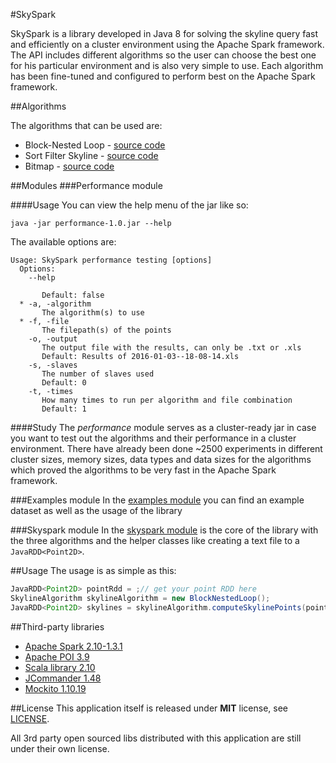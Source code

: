 #SkySpark

SkySpark is a library developed in Java 8 for solving the skyline query fast and efficiently on a cluster environment using the Apache Spark framework. The API includes different algorithms so the user can choose the best one for his particular environment and is also very simple to use. Each algorithm has been fine-tuned and configured to perform best on the Apache Spark framework.

##Algorithms

The algorithms that can be used are:

* Block-Nested Loop - [source code](skyspark/src/main/java/com/akikanellis/skyspark/api/algorithms/bnl)
* Sort Filter Skyline - [source code](skyspark/src/main/java/com/akikanellis/skyspark/api/algorithms/sfs)
* Bitmap - [source code](skyspark/src/main/java/com/akikanellis/skyspark/api/algorithms/bitmap)

##Modules
###Performance module

####Usage
You can view the help menu of the jar like so:

`java -jar performance-1.0.jar --help`

The available options are:

```
Usage: SkySpark performance testing [options]
  Options:
    --help
       
       Default: false
  * -a, -algorithm
       The algorithm(s) to use
  * -f, -file
       The filepath(s) of the points
    -o, -output
       The output file with the results, can only be .txt or .xls
       Default: Results of 2016-01-03--18-08-14.xls
    -s, -slaves
       The number of slaves used
       Default: 0
    -t, -times
       How many times to run per algorithm and file combination
       Default: 1
```
####Study
The *performance* module serves as a cluster-ready jar in case you want to test out the algorithms and their performance in a cluster environment. There have already been done ~2500 experiments in different cluster sizes, memory sizes, data types and data sizes for the algorithms which proved the algorithms to be very fast in the Apache Spark framework.

###Examples module
In the [examples module](examples) you can find an example dataset as well as the usage of the library

###Skyspark module
In the [skyspark module](skyspark) is the core of the library with the three algorithms and the helper classes like creating a text file to a `JavaRDD<Point2D>`.

##Usage
The usage is as simple as this:

```Java
JavaRDD<Point2D> pointRdd = ;// get your point RDD here
SkylineAlgorithm skylineAlgorithm = new BlockNestedLoop();
JavaRDD<Point2D> skylines = skylineAlgorithm.computeSkylinePoints(pointRdd);
```

##Third-party libraries
 * [Apache Spark 2.10-1.3.1](https://spark.apache.org/)
 * [Apache POI 3.9](https://poi.apache.org/)
 * [Scala library 2.10](http://www.scala-lang.org/api/current/#package)
 * [JCommander 1.48](http://jcommander.org/)
 * [Mockito 1.10.19](http://mockito.org/)

##License
This application itself is released under **MIT** license, see [LICENSE](./LICENSE).

All 3rd party open sourced libs distributed with this application are still under their own license.
